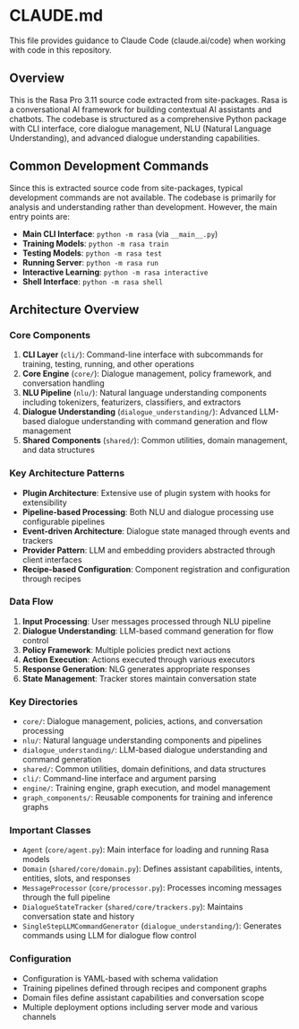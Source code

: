# CLAUDE.md

This file provides guidance to Claude Code (claude.ai/code) when working with code in this repository.

## Overview

This is the Rasa Pro 3.11 source code extracted from site-packages. Rasa is a conversational AI framework for building contextual AI assistants and chatbots. The codebase is structured as a comprehensive Python package with CLI interface, core dialogue management, NLU (Natural Language Understanding), and advanced dialogue understanding capabilities.

## Common Development Commands

Since this is extracted source code from site-packages, typical development commands are not available. The codebase is primarily for analysis and understanding rather than development. However, the main entry points are:

- **Main CLI Interface**: `python -m rasa` (via `__main__.py`)
- **Training Models**: `python -m rasa train` 
- **Testing Models**: `python -m rasa test`
- **Running Server**: `python -m rasa run`
- **Interactive Learning**: `python -m rasa interactive`
- **Shell Interface**: `python -m rasa shell`

## Architecture Overview

### Core Components

1. **CLI Layer** (`cli/`): Command-line interface with subcommands for training, testing, running, and other operations
2. **Core Engine** (`core/`): Dialogue management, policy framework, and conversation handling
3. **NLU Pipeline** (`nlu/`): Natural language understanding components including tokenizers, featurizers, classifiers, and extractors
4. **Dialogue Understanding** (`dialogue_understanding/`): Advanced LLM-based dialogue understanding with command generation and flow management
5. **Shared Components** (`shared/`): Common utilities, domain management, and data structures

### Key Architecture Patterns

- **Plugin Architecture**: Extensive use of plugin system with hooks for extensibility
- **Pipeline-based Processing**: Both NLU and dialogue processing use configurable pipelines
- **Event-driven Architecture**: Dialogue state managed through events and trackers
- **Provider Pattern**: LLM and embedding providers abstracted through client interfaces
- **Recipe-based Configuration**: Component registration and configuration through recipes

### Data Flow

1. **Input Processing**: User messages processed through NLU pipeline
2. **Dialogue Understanding**: LLM-based command generation for flow control
3. **Policy Framework**: Multiple policies predict next actions
4. **Action Execution**: Actions executed through various executors
5. **Response Generation**: NLG generates appropriate responses
6. **State Management**: Tracker stores maintain conversation state

### Key Directories

- `core/`: Dialogue management, policies, actions, and conversation processing
- `nlu/`: Natural language understanding components and pipelines  
- `dialogue_understanding/`: LLM-based dialogue understanding and command generation
- `shared/`: Common utilities, domain definitions, and data structures
- `cli/`: Command-line interface and argument parsing
- `engine/`: Training engine, graph execution, and model management
- `graph_components/`: Reusable components for training and inference graphs

### Important Classes

- `Agent` (`core/agent.py`): Main interface for loading and running Rasa models
- `Domain` (`shared/core/domain.py`): Defines assistant capabilities, intents, entities, slots, and responses
- `MessageProcessor` (`core/processor.py`): Processes incoming messages through the full pipeline
- `DialogueStateTracker` (`shared/core/trackers.py`): Maintains conversation state and history
- `SingleStepLLMCommandGenerator` (`dialogue_understanding/`): Generates commands using LLM for dialogue flow control

### Configuration

- Configuration is YAML-based with schema validation
- Training pipelines defined through recipes and component graphs
- Domain files define assistant capabilities and conversation scope
- Multiple deployment options including server mode and various channels
